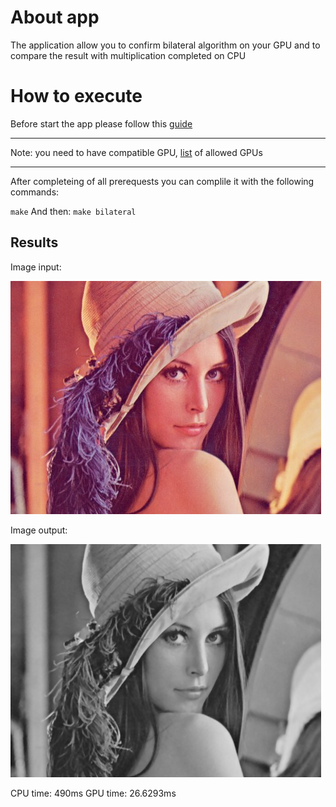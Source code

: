 # About app

The application allow you to confirm bilateral algorithm on your GPU and to compare the result with multiplication completed on CPU

# How to execute
Before start the app please follow this [guide](https://docs.nvidia.com/cuda/cuda-installation-guide-linux/index.html)

---

Note: you need to have compatible GPU, [list](https://developer.nvidia.com/cuda-gpus) of allowed GPUs

---

After completeing of all prerequests you can complile it with the following commands:

`make`
And then: `make bilateral`
## Results

Image input:

![Input image](lena.bmp)

Image output:

![Output image](result.bmp)

CPU time: 490ms
GPU time: 26.6293ms